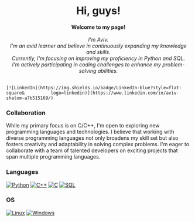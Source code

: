 <h1 align="center">Hi, guys!</h1>
  
<p align="center">
    <b>Welcome to my page!</b><br><br>
    <i>
        I'm Aviv.<br>
        I'm an avid learner and believe in continuously expanding my knowledge and          skills. <br>
        Currently, I'm focusing on improving my proficiency in Python and   
        SQL. <br>
      I'm actively participating in coding challenges to enhance my problem-solving abilities. <br>
    </i><br>
  
    [![LinkedIn](https://img.shields.io/badge/LinkedIn-blue?style=flat-square&          logo=linkedin)](https://www.linkedin.com/in/aviv-shalom-a7b515169/)
</p>

### Collaboration

While my primary focus is on C/C++, I'm open to exploring new programming languages and technologies. I believe that working with diverse programming languages not only broadens my skill set but also fosters creativity and adaptability in solving complex problems. I'm eager to collaborate with a team of talented developers on exciting projects that span multiple programming languages.
  
### Languages
[![Python](https://img.shields.io/badge/python-black?style=for-the-badge&logo=python)](https://github.com/wervlad)
[![C++](https://img.shields.io/badge/c++-black?style=for-the-badge&logo=cplusplus)](https://github.com/wervlad)
[![C](https://img.shields.io/badge/c-black?style=for-the-badge&logo=c)](https://github.com/wervlad)
[![SQL](https://img.shields.io/badge/sql-black?style=for-the-badge&logo=mysql)](https://github.com/wervlad)

### OS
[![Linux](https://img.shields.io/badge/linux-black?style=for-the-badge&logo=Linux)](https://github.com/wervlad)
[![Windows](https://img.shields.io/badge/Windows-black?style=for-the-badge&logo=Windows)](https://github.com/wervlad)

</details>
